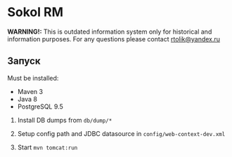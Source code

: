 # Sokol RM

**WARNING!:**
This is outdated information system only for historical and information purposes.
For any questions please contact rtolik@yandex.ru


## Запуск
Must be installed:
* Maven 3
* Java 8
* PostgreSQL 9.5

1. Install DB dumps from
```db/dump/*```

2. Setup config path and JDBC datasource in
```config/web-context-dev.xml```

3. Start 
```mvn tomcat:run```
